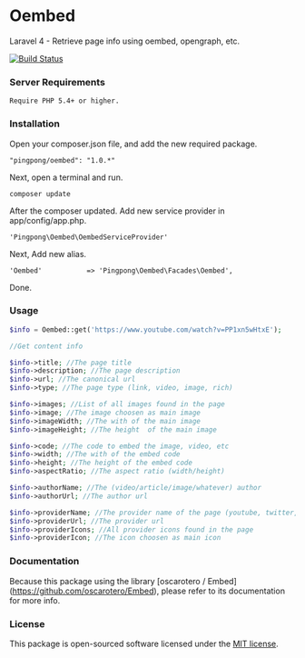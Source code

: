 Oembed
======

Laravel 4 - Retrieve page info using oembed, opengraph, etc.

[![Build Status](https://travis-ci.org/pingpong-labs/oembed.svg?branch=master)](https://travis-ci.org/pingpong-labs/oembed)

### Server Requirements

    Require PHP 5.4+ or higher.

### Installation

Open your composer.json file, and add the new required package.

    "pingpong/oembed": "1.0.*"

Next, open a terminal and run.

    composer update

After the composer updated. Add new service provider in app/config/app.php.

    'Pingpong\Oembed\OembedServiceProvider'

Next, Add new alias.

    'Oembed'           => 'Pingpong\Oembed\Facades\Oembed',

Done.

### Usage

```php
$info = Oembed::get('https://www.youtube.com/watch?v=PP1xn5wHtxE');

//Get content info

$info->title; //The page title
$info->description; //The page description
$info->url; //The canonical url
$info->type; //The page type (link, video, image, rich)

$info->images; //List of all images found in the page
$info->image; //The image choosen as main image
$info->imageWidth; //The with of the main image
$info->imageHeight; //The height  of the main image

$info->code; //The code to embed the image, video, etc
$info->width; //The with of the embed code
$info->height; //The height of the embed code
$info->aspectRatio; //The aspect ratio (width/height)

$info->authorName; //The (video/article/image/whatever) author 
$info->authorUrl; //The author url

$info->providerName; //The provider name of the page (youtube, twitter, instagram, etc)
$info->providerUrl; //The provider url
$info->providerIcons; //All provider icons found in the page
$info->providerIcon; //The icon choosen as main icon
```

### Documentation

Because this package using the library [oscarotero / Embed] (https://github.com/oscarotero/Embed), please refer to its documentation for more info.

### License

This package is open-sourced software licensed under the [MIT license](https://github.com/pingpong-labs/oembed/blob/master/LICENSE).